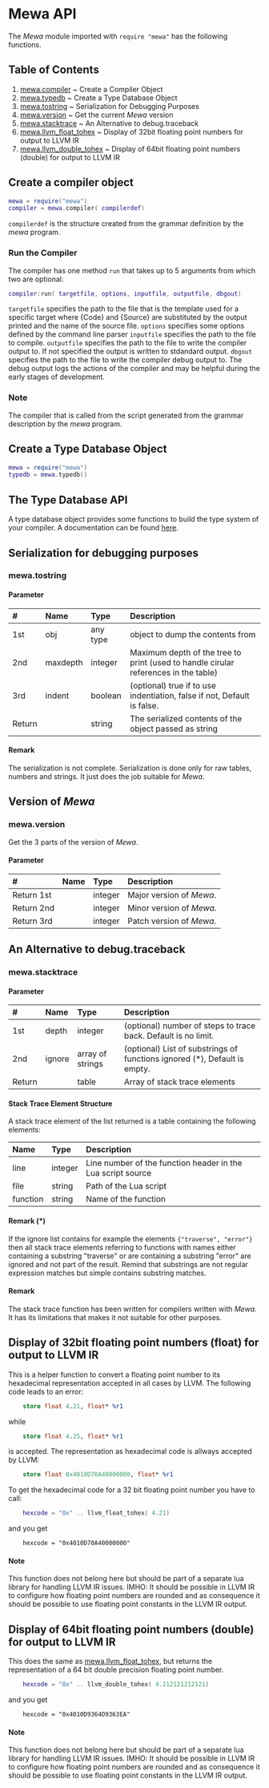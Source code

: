 # Mewa API

The _Mewa_ module imported with ```require "mewa"``` has the following functions. 

## Table of Contents
1. [mewa.compiler](#compiler)  ~ Create a Compiler Object
1. [mewa.typedb](#typedb)  ~ Create a Type Database Object
1. [mewa.tostring](#tostring)  ~ Serialization for Debugging Purposes
1. [mewa.version](#version)  ~ Get the current _Mewa_ version
1. [mewa.stacktrace](#stacktrace) ~ An Alternative to debug.traceback
1. [mewa.llvm_float_tohex](#llvm_float_tohex)  ~ Display of 32bit floating point numbers for output to LLVM IR
1. [mewa.llvm_double_tohex](#llvm_double_tohex)  ~ Display of 64bit floating point numbers (double) for output to LLVM IR


<a name="compiler"/>

## Create a compiler object

```Lua
mewa = require("mewa")
compiler = mewa.compiler( compilerdef)

```
```compilerdef``` is the structure created from the grammar definition by the _mewa_ program.

### Run the Compiler
The compiler has one method ```run``` that takes up to 5 arguments from which two are optional:

```Lua
compiler:run( targetfile, options, inputfile, outputfile, dbgout)

```
```targetfile``` specifies the path to the file that is the template used for a specific target where {Code} and {Source} are substituted by the output printed and the name of the source file.
```options``` specifies some options defined by the command line parser
```inputfile``` specifies the path to the file to compile.
```outputfile``` specifies the path to the file to write the compiler output to. If not specified the output is written to stdandard output.
```dbgout``` specifies the path to the file to write the compiler debug output to. The debug output logs the actions of the compiler and may be helpful during the early stages of development.

### Note
The compiler that is called from the script generated from the grammar description by the _mewa_ program.


<a name="typedb"/>

## Create a Type Database Object
```Lua
mewa = require("mewa")
typedb = mewa.typedb()

```

## The Type Database API
A type database object provides some functions to build the type system of your compiler. 
A documentation can be found [here](typedb.md).


<a name="tostring"/>

## Serialization for debugging purposes

### mewa.tostring

#### Parameter
| #      | Name     | Type              | Description                                                                         |
| :----- | :------- | :---------------- | :---------------------------------------------------------------------------------- |
| 1st    | obj      | any type          | object to dump the contents from                                                    |
| 2nd    | maxdepth | integer           | Maximum depth of the tree to print (used to handle cirular references in the table) |
| 3rd    | indent   | boolean           | (optional) true if to use indentiation, false if not, Default is false.             |
| Return |          | string            | The serialized contents of the object passed as string                              |

#### Remark
The serialization is not complete. Serialization is done only for raw tables, numbers and strings. It just does the job suitable for _Mewa_. 



<a name="version"/>

## Version of _Mewa_

### mewa.version
Get the 3 parts of the version of _Mewa_.

#### Parameter
| #          | Name     | Type              | Description                                                      |
| :--------- | :------- | :---------------- | :--------------------------------------------------------------- |
| Return 1st |          | integer           | Major version of _Mewa_.                                         |
| Return 2nd |          | integer           | Minor version of _Mewa_.                                         |
| Return 3rd |          | integer           | Patch version of _Mewa_.                                         |



<a name="stacktrace"/>

## An Alternative to debug.traceback

### mewa.stacktrace

#### Parameter
| #      | Name     | Type              | Description                                                               |
| :----- | :------- | :---------------- | :------------------------------------------------------------------------ |
| 1st    | depth    | integer           | (optional) number of steps to trace back. Default is no limit.            |
| 2nd    | ignore   | array of strings  | (optional) List of substrings of functions ignored (*), Default is empty. |
| Return |          | table             | Array of stack trace elements                                             |

#### Stack Trace Element Structure
A stack trace element of the list returned is a table containing the following elements:

| Name          | Type             | Description                                                     |
| :------------ | :--------------- | :-------------------------------------------------------------- |
| line          | integer          | Line number of the function header in the Lua script source     |
| file          | string           | Path of the Lua script                                          |
| function      | string           | Name of the function                                            |

#### Remark (*)
If the ignore list contains for example the elements ```{"traverse", "error"}``` then all stack trace elements referring to functions with names either containing a substring "traverse" or are containing a substring "error" are ignored and not part of the result. Remind that substrings are not regular expression matches but simple contains substring matches.

#### Remark
The stack trace function has been written for compilers written with _Mewa_. It has its limitations that makes it not suitable for other purposes.


<a name="llvm_float_tohex"/>

## Display of 32bit floating point numbers (float) for output to LLVM IR

This is a helper function to convert a floating point number to its hexadecimal representation accepted in all cases by LLVM.
The following code leads to an error:
```LLVM
	store float 4.21, float* %r1
```
while
```LLVM
	store float 4.25, float* %r1
```
is accepted. The representation as hexadecimal code is allways accepted by LLVM:
```LLVM
	store float 0x4010D70A40000000, float* %r1
```
To get the hexadecimal code for a 32 bit floating point number you have to call:
```Lua
	hexcode = "0x" .. llvm_float_tohex( 4.21)
```
and you get
```
	hexcode = "0x4010D70A40000000"
```

#### Note
This function does not belong here but should be part of a separate lua library for handling LLVM IR issues. IMHO: It should be possible in LLVM IR to configure how floating point numbers are rounded and as consequence it should be possible to use floating point constants in the LLVM IR output.


<a name="llvm_double_tohex"/>

## Display of 64bit floating point numbers (double) for output to LLVM IR

This does the same as [mewa.llvm_float_tohex](#llvm_float_tohex), but returns the representation of a 64 bit double precision floating point number.
```Lua
	hexcode = "0x" .. llvm_double_tohex( 4.212121212121)
```
and you get
```
	hexcode = "0x4010D9364D9363EA"
```

#### Note
This function does not belong here but should be part of a separate lua library for handling LLVM IR issues. IMHO: It should be possible in LLVM IR to configure how floating point numbers are rounded and as consequence it should be possible to use floating point constants in the LLVM IR output.






